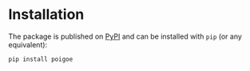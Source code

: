 # Installation

The package is published on [PyPI](https://pypi.org/project/poigoe/) and can be installed with `pip` (or any equivalent):

```bash
pip install poigoe
```
